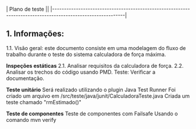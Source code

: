 | Plano de teste ||
|------------------------------------------------------------------------------------------------------------|

<h2>1. Informações:</h2>

1.1. Visão geral: este documento consiste em uma modelagem do fluxo de trabalho durante o teste do sistema calculadora de força máxima.

**Inspeções estáticas**
2.1. Analisar requisitos da calculadora de força.
2.2. Analisar os trechos do código usando PMD.
Teste: Verificar a documentação.

**Teste unitário**
Será realizado utilizando o plugin Java Test Runner
Foi criado um arquivo em /src/teste/java/junit/CalculadoraTeste.java
Criada um teste chamado "rmEstimado()" 

**Teste de componentes**
Teste de componentes com Failsafe
Usando o comando mvn verify


